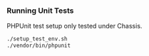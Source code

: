 ### Running Unit Tests

PHPUnit test setup only tested under Chassis.

```bash
./setup_test_env.sh
./vendor/bin/phpunit
```
